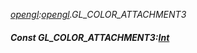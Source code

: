 _[opengl](../../modules/opengl/opengl-module.md):[opengl](../../modules/opengl/opengl-module.md).GL\_COLOR\_ATTACHMENT3_
##### Const GL\_COLOR\_ATTACHMENT3:[Int](../../modules/wonkey/wonkey-types-int.md)
